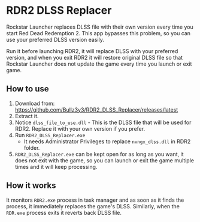 # RDR2 DLSS Replacer
Rockstar Launcher replaces DLSS file with their own version every time you start Red Dead Redemption 2. This app bypasses this problem, so you can use your preferred DLSS version easily.

Run it before launching RDR2, it will replace DLSS with your preferred version, and when you exit RDR2 it will restore original DLSS file so that Rockstar Launcher does not update the game every time you launch or exit game.

## How to use
1. Download from: https://github.com/Bullz3y3/RDR2_DLSS_Replacer/releases/latest
2. Extract it.
3. Notice `dlss_file_to_use.dll` - This is the DLSS file that will be used for RDR2. Replace it with your own version if you prefer.
4. Run `RDR2_DLSS_Replacer.exe`
   - It needs Administrator Privileges to replace `nvngx_dlss.dll` in RDR2 folder.
5. `RDR2_DLSS_Replacer.exe` can be kept open for as long as you want, it does not exit with the game, so you can launch or exit the game multiple times and it will keep processing.

## How it works
It monitors `RDR2.exe` process in task manager and as soon as it finds the process, it immediately replaces the game's DLSS. Similarly, when the `RDR.exe` process exits it reverts back DLSS file.